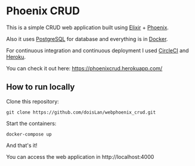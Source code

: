# Phoenix CRUD
This is a simple CRUD web application built using [Elixir](http://elixir-lang.github.io/) + [Phoenix](http://phoenixframework.org/).

Also it uses [PostgreSQL](https://www.postgresql.org/) for database and everything is in [Docker](https://www.docker.com/).

For continuous integration and continuous deployment I used [CircleCI](https://circleci.com/) and [Heroku](https://dashboard.heroku.com/).


You can check it out here: https://phoenixcrud.herokuapp.com/

## How to run locally

Clone this repository: 

`git clone https://github.com/doisLan/webphoenix_crud.git`

Start the containers: 

`docker-compose up`

And that's it! 

You can access the web application in http://localhost:4000
